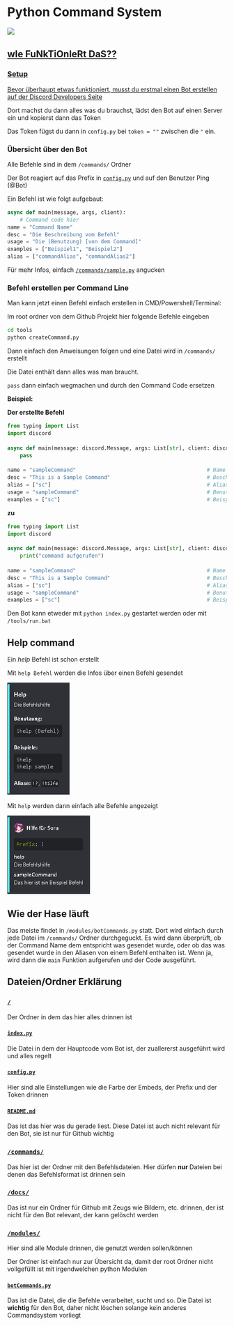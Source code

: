 # Python Command System
<a href="https://github.com/404kuso/Discord.py-command-system/blob/main/README.md">
    <img src="https://github-readme-stats.vercel.app/api/pin/?username=404kuso&repo=Discord.py-command-system&theme=calm&hide_border=true">

## wIe FuNkTiOnIeRt DaS??

### Setup

Bevor überhaupt etwas funktioniert, musst du erstmal einen Bot erstellen auf [der Discord Developers Seite](https://discord.com/developers)

Dort machst du dann alles was du brauchst, lädst den Bot auf einen Server ein und kopierst dann das Token

Das Token fügst du dann in `config.py` bei `token = ""` zwischen die `"` ein.



### Übersicht über den Bot

Alle Befehle sind in dem `/commands/` Ordner


Der Bot reagiert auf das Prefix in [`config.py`](./config.py) und auf den Benutzer Ping (@Bot)

Ein Befehl ist wie folgt aufgebaut:

```python
async def main(message, args, client):
    # Command code hier
name = "Command Name"
desc = "Die Beschreibung vom Befehl"
usage = "Die (Benutzung) [von dem Command]"
examples = ["Beispiel1", "Beispiel2"]
alias = ["commandAlias", "commandAlias2"]
```

Für mehr Infos, einfach [`/commands/sample.py`](./commands/sample.py) angucken


### Befehl erstellen per Command Line

Man kann jetzt einen Befehl einfach erstellen in CMD/Powershell/Terminal:


Im root ordner von dem Github Projekt hier folgende Befehle eingeben

```cmd
cd tools
python createCommand.py
```

Dann einfach den Anweisungen folgen und eine Datei wird in `/commands/` erstellt

Die Datei enthält dann alles was man braucht.

`pass` dann einfach wegmachen und durch den Command Code ersetzen


__Beispiel:__

**Der erstellte Befehl**
```python
from typing import List
import discord

async def main(message: discord.Message, args: List[str], client: discord.Client):
    pass

name = "sampleCommand"                                          # Name
desc = "This is a Sample Command"                               # Beschreibung
alias = ["sc"]                                                  # Alias
usage = "sampleCommand"                                         # Benutzung
examples = ["sc"]                                               # Beispiele
```

**zu**

```python
from typing import List
import discord

async def main(message: discord.Message, args: List[str], client: discord.Client):
    print("command aufgerufen")

name = "sampleCommand"                                          # Name
desc = "This is a Sample Command"                               # Beschreibung
alias = ["sc"]                                                  # Alias
usage = "sampleCommand"                                         # Benutzung
examples = ["sc"]                                               # Beispiele
```


Den Bot kann etweder mit `python index.py` gestartet werden oder mit `/tools/run.bat`


## Help command

Ein _help_ Befehl ist schon erstellt

Mit  `help Befehl` werden die Infos über einen Befehl gesendet

![](./docs/help_command.png)


Mit `help` werden dann einfach alle Befehle angezeigt

![](./docs/help.png)

## Wie der Hase läuft

Das meiste findet in `/modules/botCommands.py` statt. Dort wird einfach durch jede Datei im `/commands/` Ordner durchgeguckt.
Es wird dann überprüft, ob der Command Name dem entspricht was gesendet wurde, oder ob das was gesendet wurde in den Aliasen
von einem Befehl enthalten ist. Wenn ja, wird dann die `main` Funktion aufgerufen und der Code ausgeführt.



## Dateien/Ordner Erklärung

### [`/`](./)

Der Ordner in dem das hier alles drinnen ist

#### [`index.py`](./index.py)

Die Datei in dem der Hauptcode vom Bot ist, der zuallererst ausgeführt wird und alles regelt

#### [`config.py`](./config.py)

Hier sind alle Einstellungen wie die Farbe der Embeds, der Prefix und der Token drinnen

#### [`README.md`](./README.md)

Das ist das hier was du gerade liest. Diese Datei ist auch nicht relevant für den Bot, sie ist nur für Github wichtig

### [`/commands/`](./commands/)

Das hier ist der Ordner mit den Befehlsdateien. Hier dürfen **nur** Dateien bei denen das Befehlsformat ist drinnen sein

### [`/docs/`](./docs/)

Das ist nur ein Ordner für Github mit Zeugs wie Bildern, etc. drinnen, der ist nicht für den Bot relevant, der kann gelöscht werden


###  [`/modules/`](./modules/)

Hier sind alle Module drinnen, die genutzt werden sollen/können

Der Ordner ist einfach nur zur Übersicht da, damit der root Ordner nicht vollgefüllt ist mit irgendwelchen python Modulen

#### [`botCommands.py`](./modules/botCommands.py)

Das ist die Datei, die die Befehle verarbeitet, sucht und so. Die Datei ist **wichtig** für den Bot, daher nicht löschen solange kein anderes Commandsystem vorliegt
